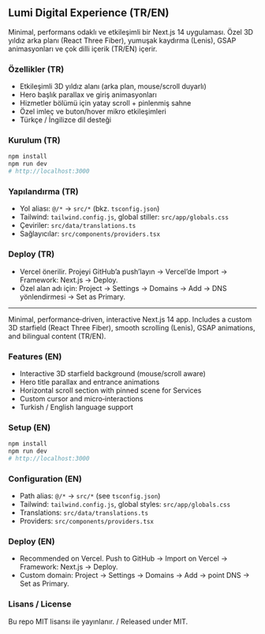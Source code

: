 ## Lumi Digital Experience (TR/EN)

Minimal, performans odaklı ve etkileşimli bir Next.js 14 uygulaması. Özel 3D yıldız arka planı (React Three Fiber), yumuşak kaydırma (Lenis), GSAP animasyonları ve çok dilli içerik (TR/EN) içerir.

### Özellikler (TR)
- Etkileşimli 3D yıldız alanı (arka plan, mouse/scroll duyarlı)
- Hero başlık parallax ve giriş animasyonları
- Hizmetler bölümü için yatay scroll + pinlenmiş sahne
- Özel imleç ve buton/hover mikro etkileşimleri
- Türkçe / İngilizce dil desteği

### Kurulum (TR)
```bash
npm install
npm run dev
# http://localhost:3000
```

### Yapılandırma (TR)
- Yol aliası: `@/*` → `src/*` (bkz. `tsconfig.json`)
- Tailwind: `tailwind.config.js`, global stiller: `src/app/globals.css`
- Çeviriler: `src/data/translations.ts`
- Sağlayıcılar: `src/components/providers.tsx`

### Deploy (TR)
- Vercel önerilir. Projeyi GitHub’a push’layın → Vercel’de Import → Framework: Next.js → Deploy.
- Özel alan adı için: Project → Settings → Domains → Add → DNS yönlendirmesi → Set as Primary.

---

Minimal, performance‑driven, interactive Next.js 14 app. Includes a custom 3D starfield (React Three Fiber), smooth scrolling (Lenis), GSAP animations, and bilingual content (TR/EN).

### Features (EN)
- Interactive 3D starfield background (mouse/scroll aware)
- Hero title parallax and entrance animations
- Horizontal scroll section with pinned scene for Services
- Custom cursor and micro‑interactions
- Turkish / English language support

### Setup (EN)
```bash
npm install
npm run dev
# http://localhost:3000
```

### Configuration (EN)
- Path alias: `@/*` → `src/*` (see `tsconfig.json`)
- Tailwind: `tailwind.config.js`, global styles: `src/app/globals.css`
- Translations: `src/data/translations.ts`
- Providers: `src/components/providers.tsx`

### Deploy (EN)
- Recommended on Vercel. Push to GitHub → Import on Vercel → Framework: Next.js → Deploy.
- Custom domain: Project → Settings → Domains → Add → point DNS → Set as Primary.

### Lisans / License
Bu repo MIT lisansı ile yayınlanır. / Released under MIT.
